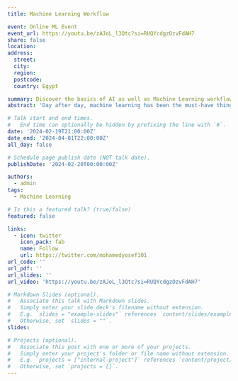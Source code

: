 ```yaml
---
title: Machine Learning Workflow

event: Online ML Event
event_url: https://youtu.be/zAJoL_l3Qtc?si=RUQYcdgzOzvFdAH7
share: false
location: 
address:
  street: 
  city: 
  region: 
  postcode: 
  country: Egypt

summary: Discover the basics of AI as well as Machine Learning workflow
abstract: 'Day after day, machine learning has been the must-have thing in business and having an AI skill is not an option. So, in this session, we will try to get you into the world of AI and machine learning'

# Talk start and end times.
#   End time can optionally be hidden by prefixing the line with `#`.
date: '2024-02-19T21:00:00Z'
date_end: '2024-04-01T22:00:00Z'
all_day: false

# Schedule page publish date (NOT talk date).
publishDate: '2024-02-20T00:00:00Z'

authors: 
  - admin
tags: 
  - Machine Learning

# Is this a featured talk? (true/false)
featured: false

links:
  - icon: twitter
    icon_pack: fab
    name: Follow
    url: https://twitter.com/mohamedyosef101
url_code: ''
url_pdf: ''
url_slides: ''
url_video: 'https://youtu.be/zAJoL_l3Qtc?si=RUQYcdgzOzvFdAH7'

# Markdown Slides (optional).
#   Associate this talk with Markdown slides.
#   Simply enter your slide deck's filename without extension.
#   E.g. `slides = "example-slides"` references `content/slides/example-slides.md`.
#   Otherwise, set `slides = ""`.
slides:

# Projects (optional).
#   Associate this post with one or more of your projects.
#   Simply enter your project's folder or file name without extension.
#   E.g. `projects = ["internal-project"]` references `content/project/deep-learning/index.md`.
#   Otherwise, set `projects = []`.
---
```

